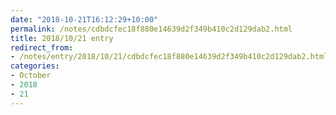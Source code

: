```yaml
---
date: "2018-10-21T16:12:29+10:00"
permalink: /notes/cdbdcfec18f880e14639d2f349b410c2d129dab2.html
title: 2018/10/21 entry
redirect_from:
- /notes/entry/2018/10/21/cdbdcfec18f880e14639d2f349b410c2d129dab2.html
categories:
- October
- 2018
- 21
---
```

